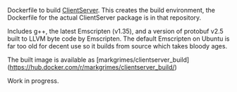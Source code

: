 Dockerfile to build [ClientServer](https://github.com/mark-grimes/ClientServer). This
creates the build environment, the Dockerfile for the actual ClientServer package is in
that repository.

Includes g++, the latest Emscripten (v1.35), and a version of protobuf v2.5 built to LLVM
byte code by Emscripten. The default Emscripten on Ubuntu is far too old for decent use
so it builds from source which takes bloody ages.

The built image is available as [markgrimes/clientserver_build]
(https://hub.docker.com/r/markgrimes/clientserver_build/)

Work in progress.